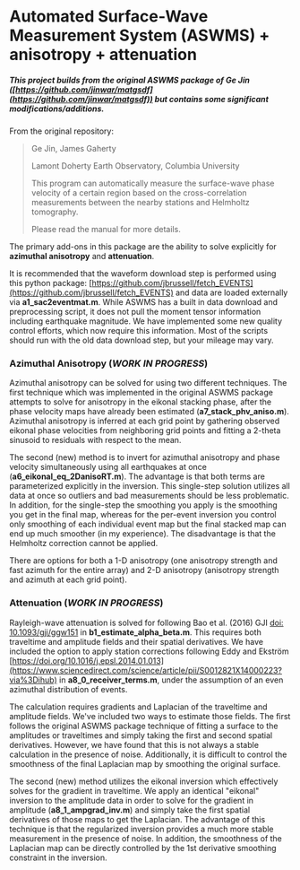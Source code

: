 # Automated Surface-Wave Measurement System (ASWMS) + anisotropy + attenuation

##### This project builds from the original ASWMS package of Ge Jin ([https://github.com/jinwar/matgsdf](https://github.com/jinwar/matgsdf)) but contains some significant modifications/additions.

From the original repository:
>Ge Jin, James Gaherty
>
>Lamont Doherty Earth Observatory, Columbia University
>
>This program can automatically measure the surface-wave phase velocity of a certain region based on the cross-correlation measurements between the nearby stations and Helmholtz tomography. 
>
>Please read the manual for more details.

The primary add-ons in this package are the ability to solve explicitly for **azimuthal anisotropy** and **attenuation**.

It is recommended that the waveform download step is performed using this python package: [https://github.com/jbrussell/fetch_EVENTS](https://github.com/jbrussell/fetch_EVENTS) and data are loaded externally via **a1_sac2eventmat.m**. While ASWMS has a built in data download and preprocessing script, it does not pull the moment tensor information including earthquake magnitude. We have implemented some new quality control efforts, which now require this information. Most of the scripts should run with the old data download step, but your mileage may vary.

### Azimuthal Anisotropy (*WORK IN PROGRESS*)

Azimuthal anisotropy can be solved for using two different techniques. The first technique which was implemented in the original ASWMS package attempts to solve for anisotropy in the eikonal stacking phase, after the phase velocity maps have already been estimated (**a7_stack_phv_aniso.m**). Azimuthal anisotropy is inferred at each grid point by gathering observed eikonal phase velocities from neighboring grid points and fitting a 2-theta sinusoid to residuals with respect to the mean.

The second (new) method is to invert for azimuthal anisotropy and phase velocity simultaneously using all earthquakes at once (**a6_eikonal_eq_2DanisoRT.m**). The advantage is that both terms are parameterized explicitly in the inversion. This single-step solution utilizes all data at once so outliers and bad measurements should be less problematic. In addition, for the single-step the smoothing you apply is the smoothing you get in the final map, whereas for the per-event inversion you control only smoothing of each individual event map but the final stacked map can end up much smoother (in my experience). The disadvantage is that the Helmholtz correction cannot be applied. 

There are options for both a 1-D anisotropy (one anisotropy strength and fast azimuth for the entire array) and 2-D anisotropy (anisotropy strength and azimuth at each grid point).

### Attenuation (*WORK IN PROGRESS*)

Rayleigh-wave attenuation is solved for following Bao et al. (2016) GJI [doi: 10.1093/gji/ggw151](https://academic.oup.com/gji/article/206/1/241/2606522) in **b1_estimate_alpha_beta.m**. This requires both traveltime and amplitude fields and their spatial derivatives. We have included the option to apply station corrections following Eddy and Ekström [https://doi.org/10.1016/j.epsl.2014.01.013](https://www.sciencedirect.com/science/article/pii/S0012821X14000223?via%3Dihub) in **a8_0_receiver_terms.m**, under the assumption of an even azimuthal distribution of events.

The calculation requires gradients and Laplacian of the traveltime and amplitude fields. We've included two ways to estimate those fields. The first follows the original ASWMS package technique of fitting a surface to the amplitudes or traveltimes and simply taking the first and second spatial derivatives. However, we have found that this is not always a stable calculation in the presence of noise. Additionally, it is difficult to control the smoothness of the final Laplacian map by smoothing the original surface. 

The second (new) method utilizes the eikonal inversion which effectively solves for the gradient in traveltime. We apply an identical "eikonal" inversion to the amplitude data in order to solve for the gradient in amplitude (**a8_1_ampgrad_inv.m**) and simply take the first spatial derivatives of those maps to get the Laplacian. The advantage of this technique is that the regularized inversion provides a much more stable measurement in the presence of noise. In addition, the smoothness of the Laplacian map can be directly controlled by the 1st derivative smoothing constraint in the inversion.


